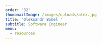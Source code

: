 ```yaml
---
order: '32'
thumbnailImage: /images/uploads/alex.jpg
title: 'Oleksandr Bobel '
subtitle: Software Engineer
menu:
  - resources
---
```


